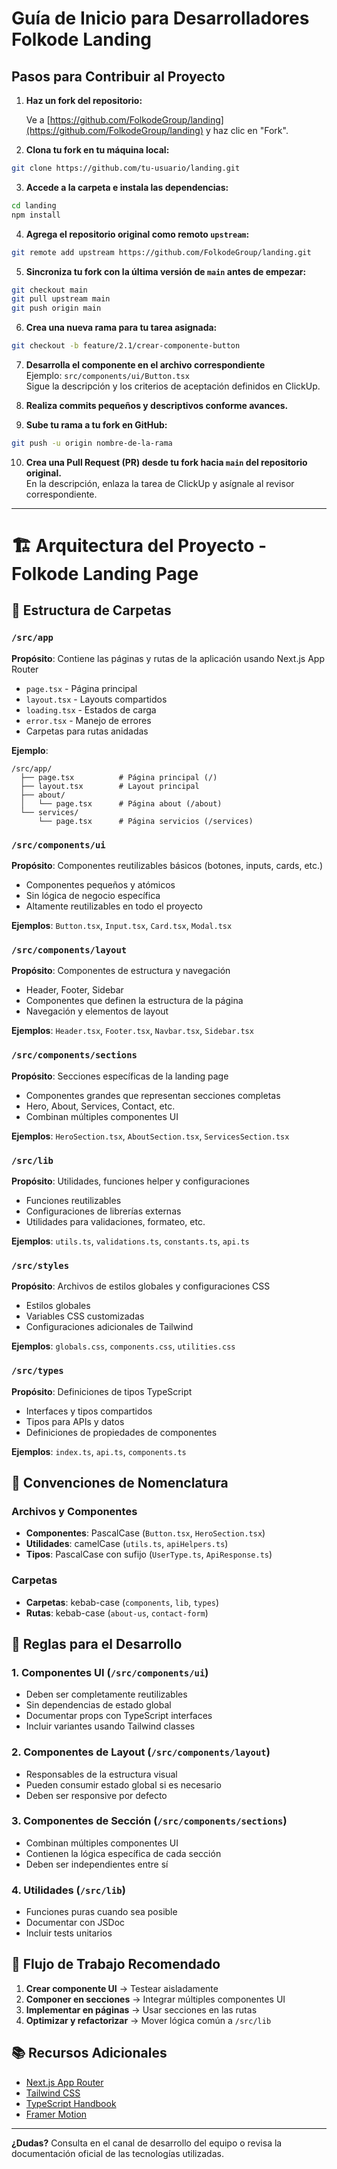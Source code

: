 # Guía de Inicio para Desarrolladores Folkode Landing

##  Pasos para Contribuir al Proyecto

1. **Haz un fork del repositorio:**

   Ve a [https://github.com/FolkodeGroup/landing](https://github.com/FolkodeGroup/landing) y haz clic en "Fork".

2. **Clona tu fork en tu máquina local:**

```bash
git clone https://github.com/tu-usuario/landing.git
```

3. **Accede a la carpeta e instala las dependencias:**

```bash
cd landing
npm install
```

4. **Agrega el repositorio original como remoto `upstream`:**

```bash
git remote add upstream https://github.com/FolkodeGroup/landing.git
```

5. **Sincroniza tu fork con la última versión de `main` antes de empezar:**

```bash
git checkout main
git pull upstream main
git push origin main
```

6. **Crea una nueva rama para tu tarea asignada:**

```bash
git checkout -b feature/2.1/crear-componente-button
```

7. **Desarrolla el componente en el archivo correspondiente**  
   Ejemplo: `src/components/ui/Button.tsx`  
   Sigue la descripción y los criterios de aceptación definidos en ClickUp.

8. **Realiza commits pequeños y descriptivos conforme avances.**

9. **Sube tu rama a tu fork en GitHub:**

```bash
git push -u origin nombre-de-la-rama
```

10. **Crea una Pull Request (PR) desde tu fork hacia `main` del repositorio original.**  
    En la descripción, enlaza la tarea de ClickUp y asígnale al revisor correspondiente.

---

# 🏗️ Arquitectura del Proyecto - Folkode Landing Page

## 📁 Estructura de Carpetas

### `/src/app`

**Propósito**: Contiene las páginas y rutas de la aplicación usando Next.js App Router

- `page.tsx` - Página principal
- `layout.tsx` - Layouts compartidos
- `loading.tsx` - Estados de carga
- `error.tsx` - Manejo de errores
- Carpetas para rutas anidadas

**Ejemplo**:

```
/src/app/
  ├── page.tsx          # Página principal (/)
  ├── layout.tsx        # Layout principal
  ├── about/
  │   └── page.tsx      # Página about (/about)
  └── services/
      └── page.tsx      # Página servicios (/services)
```

### `/src/components/ui`

**Propósito**: Componentes reutilizables básicos (botones, inputs, cards, etc.)

- Componentes pequeños y atómicos
- Sin lógica de negocio específica
- Altamente reutilizables en todo el proyecto

**Ejemplos**: `Button.tsx`, `Input.tsx`, `Card.tsx`, `Modal.tsx`

### `/src/components/layout`

**Propósito**: Componentes de estructura y navegación

- Header, Footer, Sidebar
- Componentes que definen la estructura de la página
- Navegación y elementos de layout

**Ejemplos**: `Header.tsx`, `Footer.tsx`, `Navbar.tsx`, `Sidebar.tsx`

### `/src/components/sections`

**Propósito**: Secciones específicas de la landing page

- Componentes grandes que representan secciones completas
- Hero, About, Services, Contact, etc.
- Combinan múltiples componentes UI

**Ejemplos**: `HeroSection.tsx`, `AboutSection.tsx`, `ServicesSection.tsx`

### `/src/lib`

**Propósito**: Utilidades, funciones helper y configuraciones

- Funciones reutilizables
- Configuraciones de librerías externas
- Utilidades para validaciones, formateo, etc.

**Ejemplos**: `utils.ts`, `validations.ts`, `constants.ts`, `api.ts`

### `/src/styles`

**Propósito**: Archivos de estilos globales y configuraciones CSS

- Estilos globales
- Variables CSS customizadas
- Configuraciones adicionales de Tailwind

**Ejemplos**: `globals.css`, `components.css`, `utilities.css`

### `/src/types`

**Propósito**: Definiciones de tipos TypeScript

- Interfaces y tipos compartidos
- Tipos para APIs y datos
- Definiciones de propiedades de componentes

**Ejemplos**: `index.ts`, `api.ts`, `components.ts`

## 🎯 Convenciones de Nomenclatura

### Archivos y Componentes

- **Componentes**: PascalCase (`Button.tsx`, `HeroSection.tsx`)
- **Utilidades**: camelCase (`utils.ts`, `apiHelpers.ts`)
- **Tipos**: PascalCase con sufijo (`UserType.ts`, `ApiResponse.ts`)

### Carpetas

- **Carpetas**: kebab-case (`components`, `lib`, `types`)
- **Rutas**: kebab-case (`about-us`, `contact-form`)

## 📝 Reglas para el Desarrollo

### 1. **Componentes UI** (`/src/components/ui`)

- Deben ser completamente reutilizables
- Sin dependencias de estado global
- Documentar props con TypeScript interfaces
- Incluir variantes usando Tailwind classes

### 2. **Componentes de Layout** (`/src/components/layout`)

- Responsables de la estructura visual
- Pueden consumir estado global si es necesario
- Deben ser responsive por defecto

### 3. **Componentes de Sección** (`/src/components/sections`)

- Combinan múltiples componentes UI
- Contienen la lógica específica de cada sección
- Deben ser independientes entre sí

### 4. **Utilidades** (`/src/lib`)

- Funciones puras cuando sea posible
- Documentar con JSDoc
- Incluir tests unitarios

## 🚀 Flujo de Trabajo Recomendado

1. **Crear componente UI** → Testear aisladamente
2. **Componer en secciones** → Integrar múltiples componentes UI
3. **Implementar en páginas** → Usar secciones en las rutas
4. **Optimizar y refactorizar** → Mover lógica común a `/src/lib`

## 📚 Recursos Adicionales

- [Next.js App Router](https://nextjs.org/docs/app)
- [Tailwind CSS](https://tailwindcss.com/docs)
- [TypeScript Handbook](https://www.typescriptlang.org/docs/)
- [Framer Motion](https://www.framer.com/motion/)

---

**¿Dudas?** Consulta en el canal de desarrollo del equipo o revisa la documentación oficial de las tecnologías utilizadas.